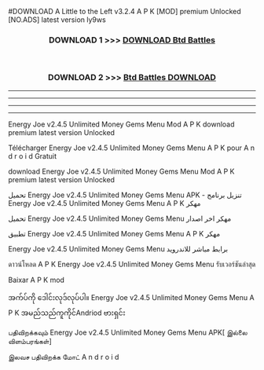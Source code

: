 #DOWNLOAD A Little to the Left v3.2.4 A P K [MOD] premium Unlocked [NO.ADS] latest version ly9ws 



<div align="center">

<h3>DOWNLOAD 1 >>> <a href="https://getmod1.web.app/?judule=Btd Battles">DOWNLOAD Btd Battles</a></h3><br>

<h3>DOWNLOAD 2 >>> <a href="https://getmod1.web.app/?judule=Btd Battles">Btd Battles DOWNLOAD </a></h3>

</div>


----------------------------------------------------------

----------------------------------------------------------

----------------------------------------------------------

----------------------------------------------------------


Energy Joe v2.4.5 Unlimited Money Gems Menu  Mod A P K download premium latest version Unlocked

Télécharger  Energy Joe v2.4.5 Unlimited Money Gems Menu  A P K pour A n d r o i d Gratuit

download Energy Joe v2.4.5 Unlimited Money Gems Menu  Mod A P K premium latest version Unlocked

تحميل Energy Joe v2.4.5 Unlimited Money Gems Menu  APK - تنزيل برنامج Energy Joe v2.4.5 Unlimited Money Gems Menu  A P K مهكر

تحميل Energy Joe v2.4.5 Unlimited Money Gems Menu  مهكر اخر اصدار

تطبيق Energy Joe v2.4.5 Unlimited Money Gems Menu  A P K مهكر

Energy Joe v2.4.5 Unlimited Money Gems Menu  برابط مباشر للاندرويد

ดาวน์โหลด A P K Energy Joe v2.4.5 Unlimited Money Gems Menu  รับเวอร์ชันล่าสุด

Baixar A P K mod

အက်ပ်ကို ဒေါင်းလုဒ်လုပ်ပါ။ Energy Joe v2.4.5 Unlimited Money Gems Menu  A P K အမည်သည်ကူကိုင်Andriod ဗားရှင်း

பதிவிறக்கவும் Energy Joe v2.4.5 Unlimited Money Gems Menu  APK[ இல்லை விளம்பரங்கள்] 
 
இலவச பதிவிறக்க மோட் A n d r o i d



